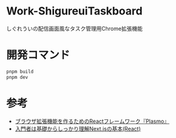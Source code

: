# Work-ShigureuiTaskboard
しぐれういの配信画面風なタスク管理用Chrome拡張機能

# 開発コマンド
```sh
pnpm build
pnpm dev
```

# 参考
- [ブラウザ拡張機能を作るためのReactフレームワーク『Plasmo』](https://zenn.dev/nado1001/articles/plasmo-browser-extension)
- [入門者は基礎からしっかり理解Next.jsの基本(React)](https://reffect.co.jp/react/next-js)
